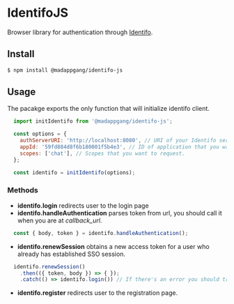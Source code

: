 # IdentifoJS
Browser library for authentication through [Identifo](https://github.com/madappGang/identifo).

## Install
```bash
$ npm install @madappgang/identifo-js
```

## Usage

The pacakge exports the only function that will initialize identifo client.
```javascript
  import initIdentifo from '@madappgang/identifo-js';

  const options = {
    authServerURI: 'http://localhost:8080', // URI of your Identifo server.
    appId: '59fd884d8f6b180001f5b4e3', // ID of application that you want to get access to.
    scopes: ['chat'], // Scopes that you want to request.
  };

  const identifo = initIdentifo(options);
```

### Methods

- **identifo.login** redirects user to the login page
- **identifo.handleAuthentication** parses token from url, you should call it when you are at *callback_url*.
```javascript
  const { body, token } = identifo.handleAuthentication();
```

- **identifo.renewSession** obtains a new access token for a user who already has established SSO session.

```javascript
  identifo.renewSession()
    .then(({ token, body }) => { });
    .catch(() => identifo.login()) // If there's an error you should try to login, probably user hasn't established SSO session.
```
- **identifo.register** redirects user to the registration page.